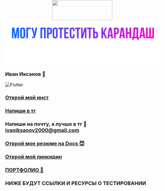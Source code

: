 ![Header](https://github.com/IvanIksanov/ivaniksanov/blob/main/IMG_1538.PNG)
### Иван Иксанов 👋
![Flutter](https://shields.io/badge/-Flutter-<COLOR>)
### [Открой мой инст](https://instagram.com/eeevanofff)
### [Напиши в тг](https://t.me/evanovnew)
### Напиши на почту, а лучше в тг 💩 ivaniksanov2000@gmail.com
### [Открой мое резюме на Docs 😈](https://docs.google.com/document/d/1HRhtAmWjqkDpU7Tl_bUSwl8JZkZJrTy3cRrkINeLbnQ/edit?usp=sharing)
### [Открой мой линкидин](https://www.linkedin.com/in/ivan-iksanov-765794229/)
### [ПОРТФОЛИО 👾](https://drive.google.com/drive/folders/1tzLY46qKzsIftwOoA00wwULfRxo6GY-D?usp=sharing)

### НИЖЕ БУДУТ ССЫЛКИ И РЕСУРСЫ О ТЕСТИРОВАНИИ
<a rel="nofollow noopener noreferrer" href="https://t.me/evanovnew" target="_blank"><img rel="nofollow" src="https://i.ibb.co/tDPZfqM/IMG-5878.png" style="opacity: 1;position:fixed;left:380px;top:0px ;width:195px;height:65px;border-square: 100px 100px 100px 100px ;" target="_blank"><br></a>
